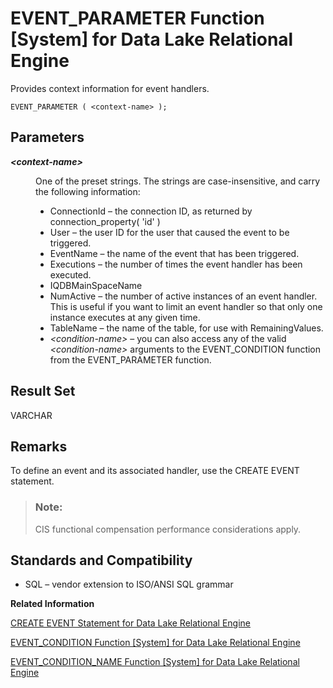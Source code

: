 <!-- loioa550b30084f2101589a4e542f28d5e1e -->

# EVENT\_PARAMETER Function \[System\] for Data Lake Relational Engine

Provides context information for event handlers.



```
EVENT_PARAMETER ( <context-name> );
```



<a name="loioa550b30084f2101589a4e542f28d5e1e__event_parameter_parm1"/>

## Parameters


<dl>
<dt><b>

*<context-name\>*

</b></dt>
<dd>

One of the preset strings. The strings are case-insensitive, and carry the following information:

-   ConnectionId – the connection ID, as returned by connection\_property\( 'id' \)
-   User – the user ID for the user that caused the event to be triggered.
-   EventName – the name of the event that has been triggered.
-   Executions – the number of times the event handler has been executed.
-   IQDBMainSpaceName
-   NumActive – the number of active instances of an event handler. This is useful if you want to limit an event handler so that only one instance executes at any given time.
-   TableName – the name of the table, for use with RemainingValues.
-   *<condition-name\>* – you can also access any of the valid *<condition-name\>* arguments to the EVENT\_CONDITION function from the EVENT\_PARAMETER function.



</dd>
</dl>



<a name="loioa550b30084f2101589a4e542f28d5e1e__event_parameter_returns1"/>

## Result Set

VARCHAR



<a name="loioa550b30084f2101589a4e542f28d5e1e__event_parameter_remarks1"/>

## Remarks

To define an event and its associated handler, use the CREATE EVENT statement.

> ### Note:  
> CIS functional compensation performance considerations apply.



<a name="loioa550b30084f2101589a4e542f28d5e1e__event_parameter_standards1"/>

## Standards and Compatibility

-   SQL – vendor extension to ISO/ANSI SQL grammar

**Related Information**  


[CREATE EVENT Statement for Data Lake Relational Engine](../080-sql-statements/create-event-statement-for-data-lake-relational-engine-a617091.md "Defines an event and its associated handler for automating predefined actions. Also defines scheduled actions.")

[EVENT\_CONDITION Function \[System\] for Data Lake Relational Engine](event-condition-function-system-for-data-lake-relational-engine-a54fb34.md "Specifies when an event handler is triggered.")

[EVENT\_CONDITION\_NAME Function \[System\] for Data Lake Relational Engine](event-condition-name-function-system-for-data-lake-relational-engine-a550344.md "Can be used to list the possible parameters for EVENT_CONDITION.")


